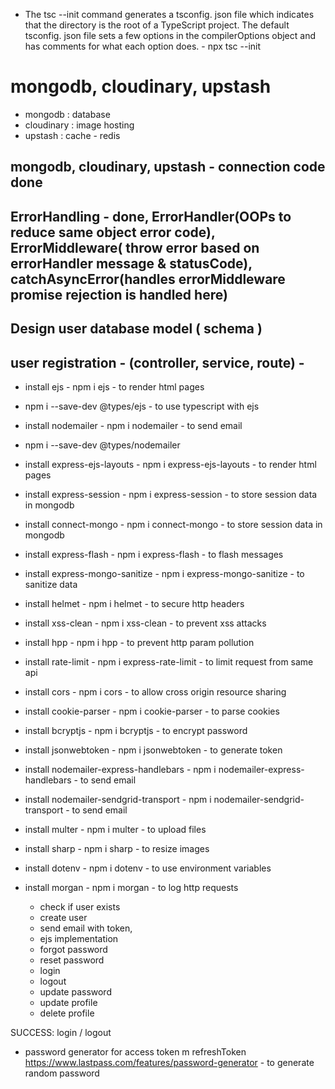- The tsc --init command generates a tsconfig. json file which indicates that the directory is the root of a TypeScript project. The default tsconfig. json file sets a few options in the compilerOptions object and has comments for what each option does. - npx tsc --init

# mongodb, cloudinary, upstash
- mongodb : database
- cloudinary : image hosting
- upstash : cache - redis

## mongodb, cloudinary, upstash - connection code done

## ErrorHandling - done, ErrorHandler(OOPs to reduce same object error code), ErrorMiddleware( throw error based on errorHandler message & statusCode), catchAsyncError(handles errorMiddleware promise rejection is handled here)

## Design user database model ( schema ) 

## user registration - (controller, service, route) - 
- install ejs - npm i ejs - to render html pages
- npm i --save-dev @types/ejs - to use typescript with ejs
- install nodemailer - npm i nodemailer - to send email
- npm i --save-dev @types/nodemailer

- install express-ejs-layouts - npm i express-ejs-layouts - to render html pages
- install express-session - npm i express-session - to store session data in mongodb
- install connect-mongo - npm i connect-mongo - to store session data in mongodb
- install express-flash - npm i express-flash - to flash messages
- install express-mongo-sanitize - npm i express-mongo-sanitize - to sanitize data
- install helmet - npm i helmet - to secure http headers
- install xss-clean - npm i xss-clean - to prevent xss attacks
- install hpp - npm i hpp - to prevent http param pollution
- install rate-limit - npm i express-rate-limit - to limit request from same api
- install cors - npm i cors - to allow cross origin resource sharing
- install cookie-parser - npm i cookie-parser - to parse cookies
- install bcryptjs - npm i bcryptjs - to encrypt password
- install jsonwebtoken - npm i jsonwebtoken - to generate token
- install nodemailer-express-handlebars - npm i nodemailer-express-handlebars - to send email
- install nodemailer-sendgrid-transport - npm i nodemailer-sendgrid-transport - to send email
- install multer - npm i multer - to upload files
- install sharp - npm i sharp - to resize images
- install dotenv - npm i dotenv - to use environment variables
- install morgan - npm i morgan - to log http requests
    - check if user exists
    - create user
    - send email with token,
    - ejs implementation
    - forgot password
    - reset password
    - login
    - logout
    - update password
    - update profile
    - delete profile

SUCCESS: login / logout

- password generator for access token m refreshToken
https://www.lastpass.com/features/password-generator - to generate random password
